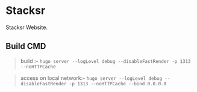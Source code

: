 # Stacksr
Stacksr Website.

## Build CMD

> build :- ` hugo server --logLevel debug --disableFastRender -p 1313 --noHTTPCache `

> access on local network:- ` hugo server --logLevel debug --disableFastRender -p 1313 --noHTTPCache --bind 0.0.0.0 `